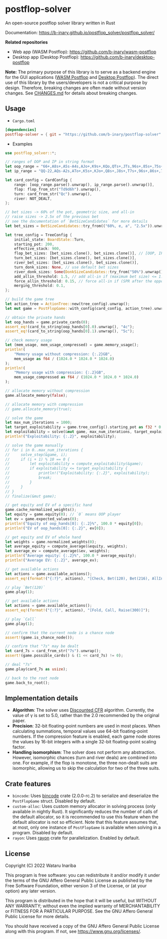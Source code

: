 # postflop-solver

An open-source postflop solver library written in Rust

Documentation: https://b-inary.github.io/postflop_solver/postflop_solver/

**Related repositories**
- Web app (WASM Postflop): https://github.com/b-inary/wasm-postflop
- Desktop app (Desktop Postflop): https://github.com/b-inary/desktop-postflop

**Note:**
The primary purpose of this library is to serve as a backend engine for the GUI applications ([WASM Postflop] and [Desktop Postflop]).
The direct use of this library by the users/developers is not a critical purpose by design.
Therefore, breaking changes are often made without version changes.
See [CHANGES.md](CHANGES.md) for details about breaking changes.

[WASM Postflop]: https://github.com/b-inary/wasm-postflop
[Desktop Postflop]: https://github.com/b-inary/desktop-postflop

## Usage

- `Cargo.toml`

```toml
[dependencies]
postflop-solver = { git = "https://github.com/b-inary/postflop-solver" }
```

- Examples

```rust
use postflop_solver::*;

// ranges of OOP and IP in string format
let oop_range = "66+,A8s+,A5s-A4s,AJo+,K9s+,KQo,QTs+,JTs,96s+,85s+,75s+,65s,54s";
let ip_range = "QQ-22,AQs-A2s,ATo+,K5s+,KJo+,Q8s+,J8s+,T7s+,96s+,86s+,75s+,64s+,53s+";

let card_config = CardConfig {
    range: [oop_range.parse().unwrap(), ip_range.parse().unwrap()],
    flop: flop_from_str("Td9d6h").unwrap(),
    turn: card_from_str("Qc").unwrap(),
    river: NOT_DEALT,
};

// bet sizes -> 60% of the pot, geometric size, and all-in
// raise sizes -> 2.5x of the previous bet
// see the documentation of `BetSizeCandidates` for more details
let bet_sizes = BetSizeCandidates::try_from(("60%, e, a", "2.5x")).unwrap();

let tree_config = TreeConfig {
    initial_state: BoardState::Turn,
    starting_pot: 200,
    effective_stack: 900,
    flop_bet_sizes: [bet_sizes.clone(), bet_sizes.clone()], // [OOP, IP]
    turn_bet_sizes: [bet_sizes.clone(), bet_sizes.clone()],
    river_bet_sizes: [bet_sizes.clone(), bet_sizes.clone()],
    turn_donk_sizes: None, // use default bet sizes
    river_donk_sizes: Some(DonkSizeCandidates::try_from("50%").unwrap()),
    add_allin_threshold: 1.5, // add all-in if (maximum bet size) <= 1.5x pot
    force_allin_threshold: 0.15, // force all-in if (SPR after the opponent's call) <= 0.15
    merging_threshold: 0.1,
};

// build the game tree
let action_tree = ActionTree::new(tree_config).unwrap();
let mut game = PostFlopGame::with_config(card_config, action_tree).unwrap();

// obtain the private hands
let oop_hands = game.private_cards(0);
assert_eq!(card_to_string(oop_hands[0].0).unwrap(), "4c");
assert_eq!(card_to_string(oop_hands[0].1).unwrap(), "5c");

// check memory usage
let (mem_usage, mem_usage_compressed) = game.memory_usage();
println!(
    "Memory usage without compression: {:.2}GB",
    mem_usage as f64 / (1024.0 * 1024.0 * 1024.0)
);
println!(
    "Memory usage with compression: {:.2}GB",
    mem_usage_compressed as f64 / (1024.0 * 1024.0 * 1024.0)
);

// allocate memory without compression
game.allocate_memory(false);

// allocate memory with compression
// game.allocate_memory(true);

// solve the game
let max_num_iterations = 1000;
let target_exploitability = game.tree_config().starting_pot as f32 * 0.005;
let exploitability = solve(&mut game, max_num_iterations, target_exploitability, true);
println!("Exploitability: {:.2}", exploitability);

// solve the game manually
// for i in 0..max_num_iterations {
//     solve_step(&game, i);
//     if (i + 1) % 10 == 0 {
//         let exploitability = compute_exploitability(&game);
//         if exploitability <= target_exploitability {
//             println!("Exploitability: {:.2}", exploitability);
//             break;
//         }
//     }
// }
// finalize(&mut game);

// get equity and EV of a specific hand
game.cache_normalized_weights();
let equity = game.equity(0); // `0` means OOP player
let ev = game.expected_values(0);
println!("Equity of oop_hands[0]: {:.2}%", 100.0 * equity[0]);
println!("EV of oop_hands[0]: {:.2}", ev[0]);

// get equity and EV of whole hand
let weights = game.normalized_weights(0);
let average_equity = compute_average(&equity, weights);
let average_ev = compute_average(&ev, weights);
println!("Average equity: {:.2}%", 100.0 * average_equity);
println!("Average EV: {:.2}", average_ev);

// get available actions
let actions = game.available_actions();
assert_eq!(format!("{:?}", actions), "[Check, Bet(120), Bet(216), AllIn(900)]");

// play `Bet(120)`
game.play(1);

// get available actions
let actions = game.available_actions();
assert_eq!(format!("{:?}", actions), "[Fold, Call, Raise(300)]");

// play `Call`
game.play(1);

// confirm that the current node is a chance node
assert!(game.is_chance_node());

// confirm that "7s" may be dealt
let card_7s = card_from_str("7s").unwrap();
assert!(game.possible_cards() & (1 << card_7s) != 0);

// deal "7s"
game.play(card_7s as usize);

// back to the root node
game.back_to_root();
```

## Implementation details

- **Algorithm**: The solver uses [Discounted CFR] algorithm.
  Currently, the value of γ is set to 5.0, rather than the 2.0 recommended by the original paper.
- **Precision**: 32-bit floating-point numbers are used in most places.
  When calculating summations, temporal values use 64-bit floating-point numbers.
  If the compression feature is enabled, each game node stores the values by 16-bit integers with a single 32-bit floating-point scaling factor.
- **Handling isomorphism**: The solver does not perform any abstraction.
  However, isomorphic chances (turn and river deals) are combined into one.
  For example, if the flop is monotone, the three non-dealt suits are isomorphic, allowing us to skip the calculation for two of the three suits.

[Discounted CFR]: https://arxiv.org/abs/1809.04040

## Crate features

- `bincode`: Uses [bincode] crate (2.0.0-rc.2) to serialize and deserialize the `PostFlopGame` struct.
  Disabled by default.
- `custom-alloc`: Uses custom memory allocator in solving process (only available in nightly Rust).
  It significantly reduces the number of calls of the default allocator, so it is recommended to use this feature when the default allocator is not so efficient.
  Note that this feature assumes that, at most, only one instance of `PostFlopGame` is available when solving in a program.
  Disabled by default.
- `rayon`: Uses [rayon] crate for parallelization.
  Enabled by default.

[bincode]: https://github.com/bincode-org/bincode
[rayon]: https://github.com/rayon-rs/rayon

## License

Copyright (C) 2022 Wataru Inariba

This program is free software: you can redistribute it and/or modify it under the terms of the GNU Affero General Public License as published by the Free Software Foundation, either version 3 of the License, or (at your option) any later version.

This program is distributed in the hope that it will be useful, but WITHOUT ANY WARRANTY; without even the implied warranty of MERCHANTABILITY or FITNESS FOR A PARTICULAR PURPOSE.  See the GNU Affero General Public License for more details.

You should have received a copy of the GNU Affero General Public License along with this program.  If not, see <https://www.gnu.org/licenses/>.
